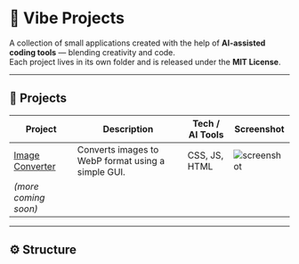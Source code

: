# 🎨 Vibe Projects

A collection of small applications created with the help of **AI-assisted coding tools** — blending creativity and code.  
Each project lives in its own folder and is released under the **MIT License**.

---

## 🧩 Projects

| Project | Description | Tech / AI Tools | Screenshot |
|----------|--------------|------------------|-------------|
| [Image Converter](./image_converter_webp) | Converts images to WebP format using a simple GUI. | CSS, JS, HTML | ![screenshot](./image_converter_webp/screenshot.png) |
| *(more coming soon)* | | | |

---

## ⚙️ Structure

